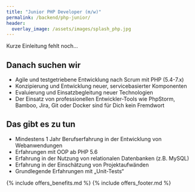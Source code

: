 ```yaml
---
title: "Junior PHP Developer (m/w)"
permalink: /backend/php-junior/
header:
  overlay_image: /assets/images/splash_php.jpg
---
```


Kurze Einleitung fehlt noch...

## Danach suchen wir

* Agile und testgetriebene Entwicklung nach Scrum mit PHP (5.4-7.x)
* Konzipierung und Entwicklung neuer, servicebasierter Komponenten
* Evaluierung und Einsatzbegleitung neuer Technologien
* Der Einsatz von professionellen Entwickler-Tools wie PhpStorm, Bamboo, Jira, Git oder Docker sind für Dich kein Fremdwort 

## Das gibt es zu tun

* Mindestens 1 Jahr Berufserfahrung in der Entwicklung von Webanwendungen
* Erfahrungen mit OOP ab PHP 5.6
* Erfahrung in der Nutzung von relationalen Datenbanken (z.B. MySQL)
* Erfahrung in der Einschätzung von Projektaufwänden
* Grundlegende Erfahrungen mit „Unit-Tests“

{% include offers_benefits.md %}
{% include offers_footer.md %}
